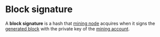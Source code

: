 # Block signature

A **block signature** is a hash that [mining node](/blockchain/mining/mining-node.md) acquires when it signs the [generated block](/blockchain/block/block-generation.md) with the private key of the [mining account](/blockchain/mining/mining-account.md).
